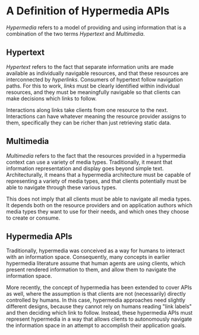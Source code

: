 # A Definition of Hypermedia APIs

*Hypermedia* refers to a model of providing and using information that is a combination of the two terms *Hypertext* and *Multimedia*.


## Hypertext

*Hypertext* refers to the fact that separate information units are made available as individually navigable resources, and that these resources are interconnected by *hyperlinks*. Consumers of hypertext follow navigation paths. For this to work, *links* must be clearly identified within individual resources, and they must be meaningfully navigable so that clients can make decisions which links to follow.

Interactions along links take clients from one resource to the next. Interactions can have whatever meaning the resource provider assigns to them, specifically they can be richer than just retrieving static data.


## Multimedia

*Multimedia* refers to the fact that the resources provided in a hypermedia context can use a variety of media types. Traditionally, it meant that information representation and display goes beyond simple text. Architecturally, it means that a hypermedia architecture must be capable of representing a variety of media types, and that clients potentially must be able to navigate through these various types.

This does not imply that all clients must be able to navigate all media types. It depends both on the resource providers and on application authors which media types they want to use for their needs, and which ones they choose to create or consume.


## Hypermedia APIs

Traditionally, hypermedia was conceived as a way for humans to interact with an information space. Consequently, many concepts in earlier hypermedia literature assume that human agents are using clients, which present rendered information to them, and allow them to navigate the information space.

More recently, the concept of hypermedia has been extended to cover APIs as well, where the assumption is that clients are not (necessarily) directly controlled by humans. In this case, hypermedia approaches need slightly different designs, because they cannot rely on humans reading "link labels" and then deciding which link to follow. Instead, these hypermedia APIs must represent hypermedia in a way that allows clients to autonomously navigate the information space in an attempt to accomplish their application goals.
